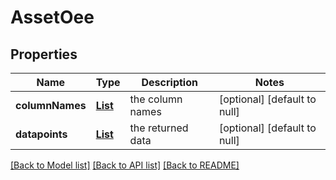 # AssetOee
## Properties

Name | Type | Description | Notes
------------ | ------------- | ------------- | -------------
**columnNames** | [**List**](string.md) | the column names | [optional] [default to null]
**datapoints** | [**List**](array.md) | the returned data | [optional] [default to null]

[[Back to Model list]](../README.md#documentation-for-models) [[Back to API list]](../README.md#documentation-for-api-endpoints) [[Back to README]](../README.md)

